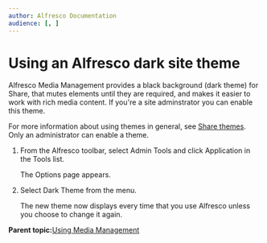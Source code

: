 ```yaml
---
author: Alfresco Documentation
audience: [, ]
---
```


# Using an Alfresco dark site theme

Alfresco Media Management provides a black background \(dark theme\) for Share, that mutes elements until they are required, and makes it easier to work with rich media content. If you're a site adminstrator you can enable this theme.

For more information about using themes in general, see [Share themes](http://docs.alfresco.com/5.2/concepts/themes-intro.html). Only an administrator can enable a theme.

1.  From the Alfresco toolbar, select Admin Tools and click Application in the Tools list.

    The Options page appears.

2.  Select Dark Theme from the menu.

    The new theme now displays every time that you use Alfresco unless you choose to change it again.


**Parent topic:**[Using Media Management](../concepts/mm-using.md)

